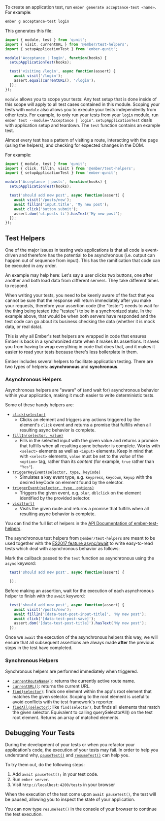 To create an application test, run `ember generate acceptance-test <name>`.
For example:

```bash
ember g acceptance-test login
```

This generates this file:

```javascript {data-filename=tests/acceptance/login-test.js}
import { module, test } from 'qunit';
import { visit, currentURL } from '@ember/test-helpers';
import { setupApplicationTest } from 'ember-qunit';

module('Acceptance | login', function(hooks) {
  setupApplicationTest(hooks);

  test('visiting /login', async function(assert) {
    await visit('/login');
    assert.equal(currentURL(), '/login');
  });
});
```

`module` allows you to scope your tests: Any test setup that is done inside of this scope will
apply to all test cases contained in this module.
Scoping your tests with `module` also allows you to execute your tests independently from other tests.
For example, to only run your tests from your `login` module, run `ember test --module='Acceptance | login'`.
`setupApplicationTest` deals with application setup and teardown.
The `test` function contains an example test.

Almost every test has a pattern of visiting a route, interacting with the page
(using the helpers), and checking for expected changes in the DOM.

For example:

```javascript {data-filename=tests/acceptance/new-post-appears-first-test.js}
import { module, test } from 'qunit';
import { click, fillIn, visit } from '@ember/test-helpers';
import { setupApplicationTest } from 'ember-qunit';

module('Acceptance | posts', function(hooks) {
  setupApplicationTest(hooks);

  test('should add new post', async function(assert) {
    await visit('/posts/new');
    await fillIn('input.title', 'My new post');
    await click('button.submit');
    assert.dom('ul.posts li').hasText('My new post');
  });
});
```

## Test Helpers

One of the major issues in testing web applications is that all code is
event-driven and therefore has the potential to be asynchronous (i.e. output can
happen out of sequence from input). This has the ramification that code can be
executed in any order.

An example may help here: Let's say a user clicks two buttons, one after another
and both load data from different servers. They take different times to respond.

When writing your tests, you need to be keenly aware of the fact that you cannot
be sure that the response will return immediately after you make your requests,
therefore your assertion code (the "tester") needs to wait for the thing being
tested (the "testee") to be in a synchronized state. In the example above, that
would be when both servers have responded and the test code can go about its
business checking the data (whether it is mock data, or real data).

This is why all Ember's test helpers are wrapped in code that ensures Ember is
back in a synchronized state when it makes its assertions. It saves you from
having to wrap everything in code that does that, and it makes it easier to read
your tests because there's less boilerplate in them.

Ember includes several helpers to facilitate application testing. There are two
types of helpers: **asynchronous** and **synchronous**.

### Asynchronous Helpers

Asynchronous helpers are "aware" of (and wait for) asynchronous behavior within
your application, making it much easier to write deterministic tests.

Some of these handy helpers are:

* [`click(selector)`](https://github.com/emberjs/ember-test-helpers/blob/master/API.md#click)
  - Clicks an element and triggers any actions triggered by the element's `click`
    event and returns a promise that fulfills when all resulting async behavior
    is complete.
* [`fillIn(selector, value)`](https://github.com/emberjs/ember-test-helpers/blob/master/API.md#fillin)
  - Fills in the selected input with the given value and returns a promise that
     fulfills when all resulting async behavior is complete. Works with `<select>` elements as well as `<input>` elements. Keep in mind that with `<select>` elements, `value` must be set to the _value_ of the `<option>` tag, rather than its _content_ (for example, `true` rather than `"Yes"`).
* [`triggerKeyEvent(selector, type, keyCode)`](https://github.com/emberjs/ember-test-helpers/blob/master/API.md#triggerkeyevent)
  - Simulates a key event type, e.g. `keypress`, `keydown`, `keyup` with the
    desired keyCode on element found by the selector.
* [`triggerEvent(selector, type, options)`](https://github.com/emberjs/ember-test-helpers/blob/master/API.md#triggerevent)
  - Triggers the given event, e.g. `blur`, `dblclick` on the element identified
    by the provided selector.
* [`visit(url)`](https://github.com/emberjs/ember-test-helpers/blob/master/API.md#visit)
  - Visits the given route and returns a promise that fulfills when all resulting
     async behavior is complete.

You can find the full list of helpers in the [API Documentation of ember-test-helpers](https://github.com/emberjs/ember-test-helpers/blob/master/API.md).

The asynchronous test helpers from `@ember/test-helpers` are meant to be used together with the [ES2017 feature async/await](https://developer.mozilla.org/en-US/docs/Web/JavaScript/Reference/Operators/await) to write easy-to-read tests which
deal with asynchronous behavior as follows:

Mark the callback passed to the `test` function as asynchronous using the `async` keyword:

```javascript {data-filename=tests/acceptance/new-post-appears-first-test.js}
  test('should add new post', async function(assert) {

  });
```
Before making an assertion, wait for the execution of each asynchronous helper to finish with the `await` keyword:

```javascript {data-filename=tests/acceptance/new-post-appears-first-test.js}
  test('should add new post', async function(assert) {
    await visit('/posts/new');
    await fillIn('[data-test-post-input-title]', 'My new post');
    await click('[data-test-post-save]');
    assert.dom('[data-test-post-title]').hasText('My new post');
  });
```

Once we `await` the execution of the asynchronous helpers this way, we will ensure that all subsequent assertions are always made **after** the
previous steps in the test have completed.

### Synchronous Helpers

Synchronous helpers are performed immediately when triggered.

* [`currentRouteName()`](https://github.com/emberjs/ember-test-helpers/blob/master/API.md#currentroutename): returns the currently active route name.
* [`currentURL()`](https://github.com/emberjs/ember-test-helpers/blob/master/API.md#currenturl): returns the current URL.
* [`find(selector)`](https://github.com/emberjs/ember-test-helpers/blob/master/API.md#find): finds one element within the app's root element
  that matches the given selector. Scoping to the root element is useful
  to avoid conflicts with the test framework's reporter.
* [`findAll(selector)`](https://github.com/emberjs/ember-test-helpers/blob/master/API.md#findall): like `find(selector)`, but finds all elements
  that match the given selector. Equivalent to calling querySelectorAll()
  on the test root element. Returns an array of matched elements.

## Debugging Your Tests

During the development of your tests or when you refactor your application's code, the execution of your tests may fail. In order to help you understand why, [`pauseTest()`](https://github.com/emberjs/ember-test-helpers/blob/master/API.md#pausetest) and [`resumeTest()`](https://github.com/emberjs/ember-test-helpers/blob/master/API.md#resumetest) can help you.

To try them out, do the following steps:

1. Add `await pauseTest();` in your test code.
2. Run `ember server`.
3. Visit `http://localhost:4200/tests` in your browser

When the execution of the test come upon `await pauseTest()`, the test will be paused, allowing you to inspect the state of your application.

You can now type `resumeTest()` in the console of your browser to continue the test execution.
